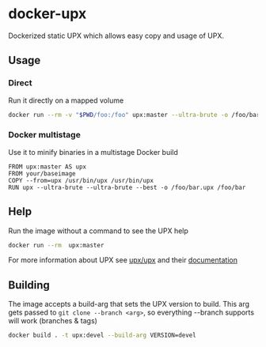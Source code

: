 # docker-upx

Dockerized static UPX which allows easy copy and usage of UPX.

## Usage

### Direct

Run it directly on a mapped volume
```bash
docker run --rm -v "$PWD/foo:/foo" upx:master --ultra-brute -o /foo/bar.upx /foo/bar
```

### Docker multistage

Use it to minify binaries in a multistage Docker build
```
FROM upx:master AS upx
FROM your/baseimage
COPY --from=upx /usr/bin/upx /usr/bin/upx
RUN upx --ultra-brute --ultra-brute --best -o /foo/bar.upx /foo/bar
```

## Help

Run the image without a command to see the UPX help
```bash
docker run --rm  upx:master
```

For more information about UPX see [upx/upx](https://github.com/upx/upx) and their [documentation](https://github.com/upx/upx/blob/master/doc/upx.pod)

## Building

The image accepts a build-arg that sets the UPX version to build. This arg gets passed to `git clone --branch <arg>`, so everything --branch supports will work (branches & tags)
```bash
docker build . -t upx:devel --build-arg VERSION=devel
```